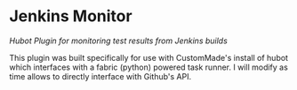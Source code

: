 # Jenkins Monitor #
*Hubot Plugin for monitoring test results from Jenkins builds*


This plugin was built specifically for use with CustomMade's install of hubot which interfaces with a fabric (python) powered task runner.  I will modify as time allows to directly interface with Github's API.